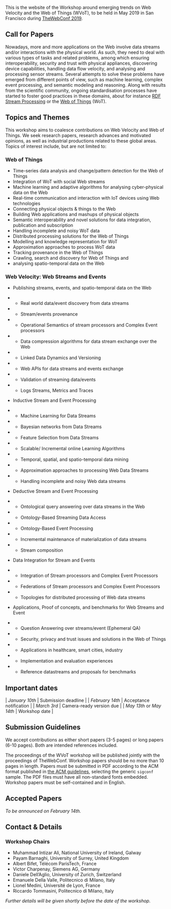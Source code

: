 This is the website of the Workshop around emerging trends on Web Velocity and
the Web of Things (WVoT), to be held in May 2019 in San Francisco during
[TheWebConf 2019](https://www2019.thewebconf.org/).

## Call for Papers

Nowadays, more and more applications on the Web involve data streams and/or
interactions with the physical world. As such, they need to deal with various
types of tasks and related problems, among which ensuring interoperability,
security and trust with physical appliances, discovering device capabilities,
handling data flow velocity, and analysing and processing sensor streams.
Several attempts to solve these problems have emerged from different points of
view, such as machine learning, complex event processing, and semantic modeling
and reasoning. Along with results from the scientific community, ongoing
standardisation processes have started to foster good practices in these
domains, about for instance
[RDF Stream Processing](https://www.w3.org/community/rsp/) or the
[Web of Things](https://www.w3.org/WoT/WG/) (WoT).

## Topics and Themes
This workshop aims to coalesce contributions on Web Velocity and Web of Things. 
We seek research papers, research advances and motivated
opinions, as well as industrial productions 
related to these global areas.
Topics of interest include, but are not limited to:

### Web of Things

 - Time-series data analysis and change/pattern detection for the Web of Things
 - Integration of WoT with social Web streams 
 - Machine learning and adaptive algorithms for analysing cyber-physical data on the Web
 - Real-time communication and interaction with IoT devices using Web technologies
 - Connecting physical objects & things to the Web
 - Building Web applications and mashups of physical objects
 - Semantic interoperability and novel solutions for data integration, publication and subscription
 - Handling incomplete and noisy WoT data 
 - Distributed processing solutions for the Web of Things
 - Modelling and knowledge representation for WoT
 - Approximation approaches to process WoT data
 - Tracking provenance in the Web of Things
 - Crawling, search and discovery for Web of Things and 
 - analysing spatio-temporal data on the Web
 
### Web Velocity: Web Streams and Events

- Publishing streams, events, and spatio-temporal data on the Web
 - - Real world data/event discovery from data streams
 - - Stream/events provenance
 - - Operational Semantics of stream processors and Complex Event processors
 - - Data compression algorithms for data stream exchange over the Web
 - - Linked Data Dynamics and  Versioning 
 - - Web APIs for data streams and events exchange
 - - Validation of streaming data/events
 - - Logs Streams, Metrics and Traces

- Inductive Stream and Event Processing 
- - Machine Learning for Data Streams
- - Bayesian networks from Data Streams
- - Feature Selection from Data Streams
- - Scalable/ Incremental online Learning Algorithms
- - Temporal, spatial, and spatio-temporal data mining
- - Approximation approaches to processing Web Data Streams
- - Handling incomplete and noisy Web data streams

- Deductive Stream and Event Processing
- - Ontological query answering over data streams in the Web
- - Ontology-Based Streaming Data Access
- - Ontology-Based Event Processing
- - Incremental maintenance of materialization of data streams
- - Stream composition

- Data Integration for Stream and Events
- - Integration of Stream processors and Complex Event Processors
- - Federations of Stream processors and Complex Event Processors
- - Topologies for distributed processing of Web data streams

- Applications, Proof of concepts, and benchmarks for Web Streams and Event 
- - Question Answering over streams/event (Ephemeral QA)
- - Security, privacy and trust issues and solutions in the Web of Things
- - Applications in healthcare, smart cities, industry
- - Implementation and evaluation experiences
- - Reference datastreams and proposals for benchmarks

## Important dates

| *January 10th* | Submission deadline |
| *February 14th* | Acceptance notification |
| *March 3rd* | Camera-ready version due |
| *May 13th* or *May 14th* | Workshop date |

## Submission Guidelines

We accept contributions as either short papers (3-5 pages) or long papers
(6-10 pages). Both are intended references included.

The proceedings of the WVoT workshop will be published jointly with the
proceedings of TheWebConf. Workshop papers should be no more than 10 pages in
length. Papers must be submitted in PDF according to the ACM format published
in [the ACM guidelines](www.acm.org/publications/proceedings-template),
selecting the generic `sigconf` sample. The PDF files must have all
non-standard fonts embedded. Workshop papers must be self-contained and in
English.

## Accepted Papers

_To be announced on February 14th._

## Contact & Details

### Workshop Chairs

 - Muhammad Intizar Ali, National University of Ireland, Galway
 - Payam Barnaghi, University of Surrey, United Kingdom
 - Albert Bifet, Télécom ParisTech, France
 - Victor Charpenay, Siemens AG, Germany
 - Daniele Dell’Aglio, University of Zurich, Switzerland
 - Emanuele Della Valle, Politecnico di Milano, Italy
 - Lionel Medini, Université de Lyon, France
 - Riccardo Tommasini, Politecnico di Milano, Italy

_Further details will be given shortly before the date of the workshop._
